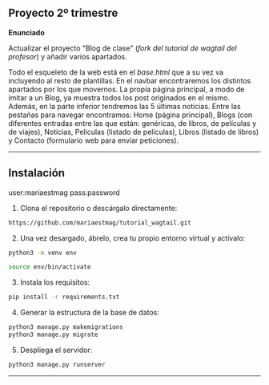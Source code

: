 

## Proyecto 2º trimestre

 **Enunciado**

Actualizar el proyecto "Blog de clase" (*fork del tutorial de wagtail del profesor*) y añadir varios apartados.

Todo el esqueleto de la web está en el *base.html* que a su vez va incluyendo al resto de plantillas. En el navbar encontraremos los distintos apartados por los que movernos. La propia página principal, a modo de imitar a un Blog, ya muestra todos los post originados en el mismo. Además, en la parte inferior tendremos las 5 últimas noticias. Entre las pestañas para navegar encontramos: Home (página principal), Blogs (con diferentes entradas entre las que están: genéricas, de libros, de películas y de viajes), Noticias, Peliculas (listado de películas), Libros (listado de libros) y Contacto (formulario web para enviar peticiones).

***  

## **Instalación**

user:mariaestmag pass:password

1) Clona el repositorio o descárgalo directamente:  
   
  ```bash 
  https://github.com/mariaestmag/tutorial_wagtail.git 
  ```

2) Una vez desargado, ábrelo, crea tu propio entorno virtual y actívalo:

```bash 
python3 -m venv env

source env/bin/activate
  ```

3) Instala los requisitos:

```bash
pip install -r requirements.txt
```   
4) Generar la estructura de la base de datos:   

```bash
python3 manage.py makemigrations
python3 manage.py migrate
```  

5) Despliega el servidor:
   
```bash
python3 manage.py runserver
```  


***
